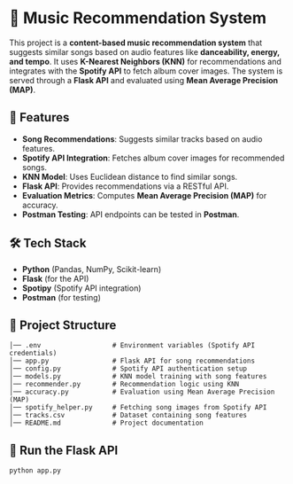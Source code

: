 # 🎵 Music Recommendation System  

This project is a **content-based music recommendation system** that suggests similar songs based on audio features like **danceability, energy, and tempo**. It uses **K-Nearest Neighbors (KNN)** for recommendations and integrates with the **Spotify API** to fetch album cover images. The system is served through a **Flask API** and evaluated using **Mean Average Precision (MAP)**.

## 🚀 Features  
- **Song Recommendations**: Suggests similar tracks based on audio features.  
- **Spotify API Integration**: Fetches album cover images for recommended songs.  
- **KNN Model**: Uses Euclidean distance to find similar songs.  
- **Flask API**: Provides recommendations via a RESTful API.  
- **Evaluation Metrics**: Computes **Mean Average Precision (MAP)** for accuracy.  
- **Postman Testing**: API endpoints can be tested in **Postman**.  

## 🛠️ Tech Stack  
- **Python** (Pandas, NumPy, Scikit-learn)  
- **Flask** (for the API)  
- **Spotipy** (Spotify API integration)  
- **Postman** (for testing)  
 
## 📂 Project Structure  
```plaintext
│── .env                  # Environment variables (Spotify API credentials)
│── app.py                # Flask API for song recommendations
│── config.py             # Spotify API authentication setup
│── models.py             # KNN model training with song features
│── recommender.py        # Recommendation logic using KNN
│── accuracy.py           # Evaluation using Mean Average Precision (MAP)
│── spotify_helper.py     # Fetching song images from Spotify API
│── tracks.csv            # Dataset containing song features
│── README.md             # Project documentation

```


## 📂   Run the Flask API
```bash
python app.py





